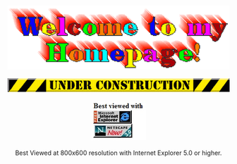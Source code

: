 <p align='center'>
<img src="https://github.com/Nooshu/Nooshu/blob/master/welcome.gif?raw=true">
<br/>
<br/>
<img src="https://github.com/Nooshu/Nooshu/blob/master/under_construction1_0.gif?raw=true">
<br/>
<br/>
<img src="https://github.com/Nooshu/Nooshu/blob/master/best-viewed.jpg?raw=true">
<br/>
<br/>
Best Viewed at 800x600 resolution with Internet Explorer 5.0 or higher.
</p>
